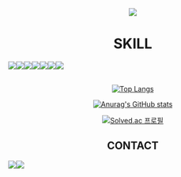 <div align=center>
<img src="https://capsule-render.vercel.app/api?type=waving&color=B0E0E6&height=150&section=header&text=I'm%20Eunseon&fontsize=40" />
<h1>SKILL</h1>
<div style="display:flex; flex-direction:row;">
  <img src='https://img.shields.io/badge/HTML5-E34F26?style=for-the-badge&logo=html5&logoColor=white'>
  <img src='https://img.shields.io/badge/CSS3-1572B6?style=for-the-badge&logo=css3&logoColor=white'>
  <img src='https://img.shields.io/badge/Sass-CC6699?style=for-the-badge&logo=sass&logoColor=white'>
  <img src='https://img.shields.io/badge/JavaScript-F7DF1E?style=for-the-badge&logo=JavaScript&logoColor=white'>
  <img src='https://img.shields.io/badge/React-20232A?style=for-the-badge&logo=react&logoColor=61DAFB'>
  <img src='https://img.shields.io/badge/Redux-593D88?style=for-the-badge&logo=redux&logoColor=white'>
  <img src='https://img.shields.io/badge/Python-3776AB?style=for-the-badge&logo=python&logoColor=white'>
</div>
<br/>

[![Top Langs](https://github-readme-stats.vercel.app/api/top-langs/?username=seon318)](https://github.com/anuraghazra/github-readme-stats)

[![Anurag's GitHub stats](https://github-readme-stats.vercel.app/api?username=seon318)](https://github.com/anuraghazra/github-readme-stats)

[![Solved.ac
프로필](http://mazassumnida.wtf/api/v2/generate_badge?boj=sseon21)](https://solved.ac/sseon21)

## CONTACT
<div style="display:flex; flex-direction:row;">
  <a href='https://www.instagram.com/definition_of_seon?igsh=MWx4MWhzbmJwd3QxMg%3D%3D&utm_source=qr'> <img src='https://img.shields.io/badge/Instagram-E4405F?style=for-the-badge&logo=instagram&logoColor=white'> </a>
  <a href='https://youtube.com/@user-hb4ih8sz3d?si=YPIa5QCRtw7TztF_'> <img src='https://img.shields.io/badge/YouTube-FF0000?style=for-the-badge&logo=youtube&logoColor=white'></a>
</div>
